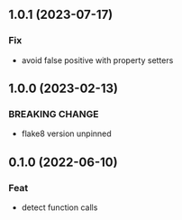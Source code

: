 ## 1.0.1 (2023-07-17)

### Fix

- avoid false positive with property setters

## 1.0.0 (2023-02-13)

### BREAKING CHANGE

- flake8 version unpinned

## 0.1.0 (2022-06-10)

### Feat

- detect function calls
